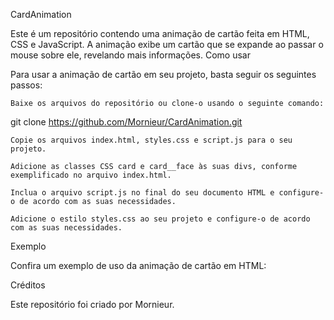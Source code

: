 CardAnimation

Este é um repositório contendo uma animação de cartão feita em HTML, CSS e JavaScript. A animação exibe um cartão que se expande ao passar o mouse sobre ele, revelando mais informações.
Como usar

Para usar a animação de cartão em seu projeto, basta seguir os seguintes passos:

    Baixe os arquivos do repositório ou clone-o usando o seguinte comando:


git clone https://github.com/Mornieur/CardAnimation.git

    Copie os arquivos index.html, styles.css e script.js para o seu projeto.

    Adicione as classes CSS card e card__face às suas divs, conforme exemplificado no arquivo index.html.

    Inclua o arquivo script.js no final do seu documento HTML e configure-o de acordo com as suas necessidades.


<script src="caminho/para/script.js"></script>

    Adicione o estilo styles.css ao seu projeto e configure-o de acordo com as suas necessidades.


<link rel="stylesheet" href="caminho/para/styles.css">

Exemplo

Confira um exemplo de uso da animação de cartão em HTML:


<div class="card">
  <div class="card__face card__face--front">
    <!-- Conteúdo da frente do cartão -->
  </div>
  <div class="card__face card__face--back">
    <!-- Conteúdo do verso do cartão -->
  </div>
</div>

Créditos

Este repositório foi criado por Mornieur.

